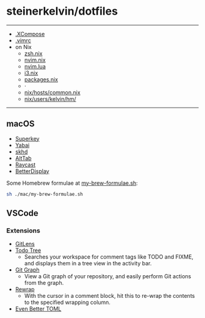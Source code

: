 # steinerkelvin/dotfiles

---

- [.XCompose](home/.XCompose)
- [.vimrc](home/.vimrc)
- on Nix
  - [zsh.nix](nix/users/kelvin/hm/zsh.nix)
  - [nvim.nix](nix/users/kelvin/hm/nvim.nix)
  - [nvim.lua](nix/users/kelvin/hm/nvim.lua)
  - [i3.nix](nix/users/kelvin/hm/i3.nix)
  - [packages.nix](nix/users/kelvin/hm/packages.nix)
  - ·
  - [nix/hosts/common.nix](nix/hosts/common.nix)
  - [nix/users/kelvin/hm/](nix/users/kelvin/hm/)

---

## macOS

- [Superkey]
- [Yabai]
- [skhd]
- [AltTab]
- [Raycast]
- [BetterDisplay]

Some Homebrew formulae at [my-brew-formulae.sh]:

```sh
sh ./mac/my-brew-formulae.sh
```

[Superkey]: https://superkey.app/
[Yabai]: https://github.com/koekeishiya/yabai
[skhd]: https://github.com/koekeishiya/skhd
[AltTab]: https://alt-tab-macos.netlify.app/
[Raycast]: https://raycast.com/
[BetterDisplay]: https://github.com/waydabber/BetterDisplay

[my-brew-formulae.sh]: mac/my-brew-formulae.sh

## VSCode

### Extensions

- [GitLens](https://marketplace.visualstudio.com/items?itemName=eamodio.gitlens)
- [Todo Tree](https://marketplace.visualstudio.com/items?itemName=Gruntfuggly.todo-tree)
  - Searches your workspace for comment tags like TODO and FIXME, and displays them in a tree view in the activity bar.
- [Git Graph](https://marketplace.visualstudio.com/items?itemName=mhutchie.git-graph)
  - View a Git graph of your repository, and easily perform Git actions from the graph.
- [Rewrap](https://marketplace.visualstudio.com/items?itemName=stkb.rewrap)
  - With the cursor in a comment block, hit this to re-wrap the contents to the specified wrapping column.
- [Even Better TOML](https://marketplace.visualstudio.com/items?itemName=tamasfe.even-better-toml)
